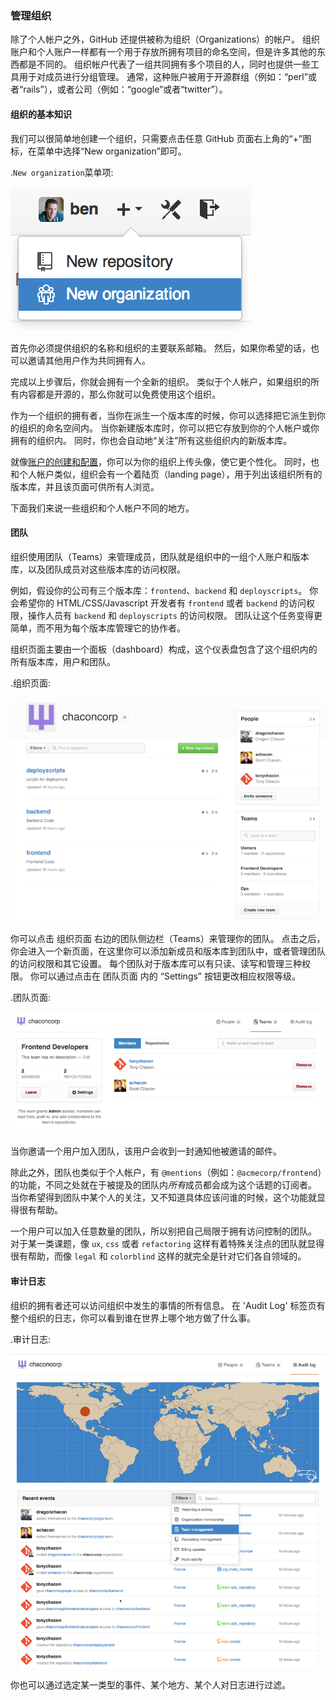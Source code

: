 ### 管理组织


除了个人帐户之外，GitHub 还提供被称为组织（Organizations）的帐户。
组织账户和个人账户一样都有一个用于存放所拥有项目的命名空间，但是许多其他的东西都是不同的。
组织帐户代表了一组共同拥有多个项目的人，同时也提供一些工具用于对成员进行分组管理。
通常，这种账户被用于开源群组（例如：“perl”或者“rails”），或者公司（例如：“google”或者“twitter”）。

#### 组织的基本知识

我们可以很简单地创建一个组织，只需要点击任意 GitHub 页面右上角的“+”图标，在菜单中选择“New organization”即可。

.`New organization`菜单项:

![`New organization`菜单项](../images/neworg.png)

首先你必须提供组织的名称和组织的主要联系邮箱。
然后，如果你希望的话，也可以邀请其他用户作为共同拥有人。

完成以上步骤后，你就会拥有一个全新的组织。
类似于个人帐户，如果组织的所有内容都是开源的，那么你就可以免费使用这个组织。

作为一个组织的拥有者，当你在派生一个版本库的时候，你可以选择把它派生到你的组织的命名空间内。
当你新建版本库时，你可以把它存放到你的个人帐户或你拥有的组织内。
同时，你也会自动地“关注”所有这些组织内的新版本库。

就像[账户的创建和配置](06-github/sections/1-setting-up-account.md)，你可以为你的组织上传头像，使它更个性化。
同时，也和个人帐户类似，组织会有一个着陆页（landing page），用于列出该组织所有的版本库，并且该页面可供所有人浏览。

下面我们来说一些组织和个人帐户不同的地方。

#### 团队

组织使用团队（Teams）来管理成员，团队就是组织中的一组个人账户和版本库，以及团队成员对这些版本库的访问权限。

例如，假设你的公司有三个版本库：`frontend`、`backend` 和 `deployscripts`。
你会希望你的 HTML/CSS/Javascript 开发者有 `frontend` 或者 `backend` 的访问权限，操作人员有 `backend` 和 `deployscripts` 的访问权限。
团队让这个任务变得更简单，而不用为每个版本库管理它的协作者。

组织页面主要由一个面板（dashboard）构成，这个仪表盘包含了这个组织内的所有版本库，用户和团队。

.组织页面:

![组织页面](../images/orgs-01-page.png)

你可以点击 组织页面 右边的团队侧边栏（Teams）来管理你的团队。
点击之后，你会进入一个新页面，在这里你可以添加新成员和版本库到团队中，或者管理团队的访问权限和其它设置。
每个团队对于版本库可以有只读、读写和管理三种权限。
你可以通过点击在 团队页面 内的 “Settings” 按钮更改相应权限等级。

.团队页面:

![团队页面](../images/orgs-02-teams.png)

当你邀请一个用户加入团队，该用户会收到一封通知他被邀请的邮件。

除此之外，团队也类似于个人帐户，有 `@mentions`（例如：`@acmecorp/frontend`）的功能，不同之处就在于被提及的团队内*所有*成员都会成为这个话题的订阅者。
当你希望得到团队中某个人的关注，又不知道具体应该问谁的时候，这个功能就显得很有帮助。

一个用户可以加入任意数量的团队，所以别把自己局限于拥有访问控制的团队。
对于某一类课题，像 `ux`, `css` 或者 `refactoring` 这样有着特殊关注点的团队就显得很有帮助，而像 `legal` 和 `colorblind` 这样的就完全是针对它们各自领域的。

#### 审计日志

组织的拥有者还可以访问组织中发生的事情的所有信息。
在 'Audit Log' 标签页有整个组织的日志，你可以看到谁在世界上哪个地方做了什么事。

.审计日志:

![](../images/orgs-03-audit.png)

你也可以通过选定某一类型的事件、某个地方、某个人对日志进行过滤。
